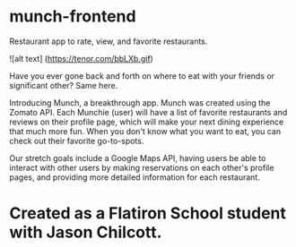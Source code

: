 # munch-frontend
Restaurant app to rate, view, and favorite restaurants. 

![alt text] (https://tenor.com/bbLXb.gif)

Have you ever gone back and forth on where to eat with your friends or significant other? Same here. 

Introducing Munch, a breakthrough app. Munch was created using the Zomato API. Each Munchie (user) will have a list of favorite restaurants and reviews on their profile page, which will make your next dining experience that much more fun. When you don't know what you want to eat, you can check out their favorite go-to-spots.

Our stretch goals include a Google Maps API, having users be able to interact with other users by making reservations on each other's profile pages, and providing more detailed information for each restaurant. 



# Created as a Flatiron School student with Jason Chilcott.



